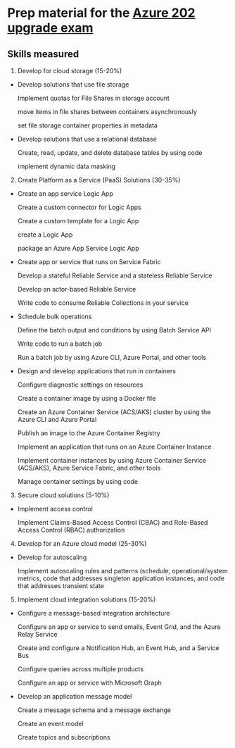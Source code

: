 # Prep material for the [Azure 202 upgrade exam](https://www.microsoft.com/en-us/learning/exam-az-202.aspx)

## Skills measured
1. Develop for cloud storage (15-20%)

  * Develop solutions that use file storage
  
     Implement quotas for File Shares in storage account

     move items in file shares between containers asynchronously
     
     set file storage container properties in metadata

  * Develop solutions that use a relational database
  
     Create, read, update, and delete database tables by using code
     
     implement dynamic data masking

2. Create Platform as a Service (PaaS) Solutions (30-35%)

  * Create an app service Logic App
  
    Create a custom connector for Logic Apps
    
    Create a custom template for a Logic App
    
    create a Logic App
    
    package an Azure App Service Logic App

  * Create app or service that runs on Service Fabric

    Develop a stateful Reliable Service and a stateless Reliable Service
    
    Develop an actor-based Reliable Service
    
    Write code to consume Reliable Collections in your service

  * Schedule bulk operations

    Define the batch output and conditions by using Batch Service API
    
    Write code to run a batch job
    
    Run a batch job by using Azure CLI, Azure Portal, and other tools

  * Design and develop applications that run in containers

    Configure diagnostic settings on resources
    
    Create a container image by using a Docker file
    
    Create an Azure Container Service (ACS/AKS) cluster by using the Azure CLI and Azure Portal
    
    Publish an image to the Azure Container Registry
    
    Implement an application that runs on an Azure Container Instance
    
    Implement container instances by using Azure Container Service (ACS/AKS), Azure Service Fabric, and other tools
    
    Manage container settings by using code
    
3. Secure cloud solutions (5-10%)

  * Implement access control

    Implement Claims-Based Access Control (CBAC) and Role-Based Access Control (RBAC) authorization
    
4. Develop for an Azure cloud model (25-30%)

  * Develop for autoscaling

    Implement autoscaling rules and patterns (schedule, operational/system metrics, code that addresses singleton application instances, and code that addresses transient state

5. Implement cloud integration solutions (15-20%)

  * Configure a message-based integration architecture

    Configure an app or service to send emails, Event Grid, and the Azure Relay Service
    
    Create and configure a Notification Hub, an Event Hub, and a Service Bus
    
    Configure queries across multiple products
    
    Configure an app or service with Microsoft Graph

  * Develop an application message model

    Create a message schema and a message exchange
    
    Create an event model
    
    Create topics and subscriptions
    

